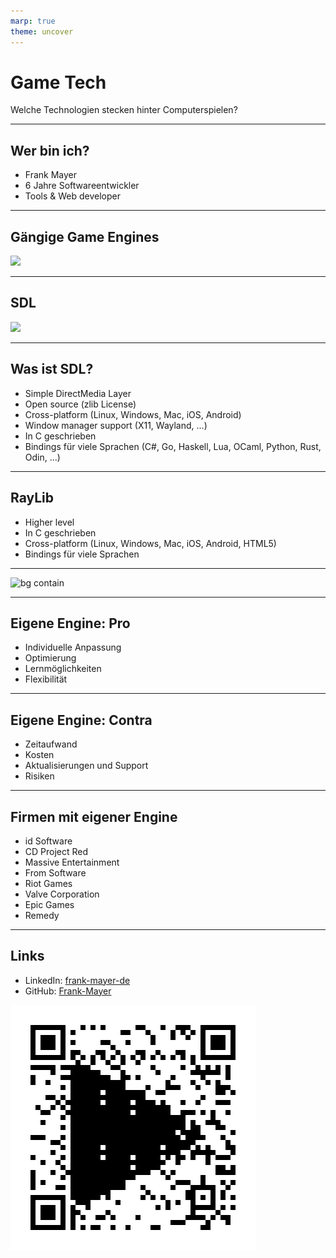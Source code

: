 ```yaml
---
marp: true
theme: uncover
---
```


# <!--fit--> Game Tech

Welche Technologien stecken hinter Computerspielen?

---

## Wer bin ich?

- Frank Mayer
- 6 Jahre Softwareentwickler
- Tools & Web developer

---

## Gängige Game Engines

![](./unreal.svg)

---

## SDL

![](./sdl.svg)

---

## Was ist SDL?

- Simple DirectMedia Layer
- Open source (zlib License)
- Cross-platform (Linux, Windows, Mac, iOS, Android)
- Window manager support (X11, Wayland, ...)
- In C geschrieben
- Bindings für viele Sprachen (C#, Go, Haskell, Lua, OCaml, Python, Rust, Odin, ...)

---

## RayLib

- Higher level
- In C geschrieben
- Cross-platform (Linux, Windows, Mac, iOS, Android, HTML5)
- Bindings für viele Sprachen

---

![bg contain](https://raw.githubusercontent.com/raysan5/raylib.com/master/images/raylib_architecture_v4.5.png)

---

## Eigene Engine: Pro

- Individuelle Anpassung
- Optimierung
- Lernmöglichkeiten
- Flexibilität

---

## Eigene Engine: Contra

- Zeitaufwand
- Kosten
- Aktualisierungen und Support
- Risiken

---

## Firmen mit eigener Engine

- id Software
- CD Project Red
- Massive Entertainment
- From Software
- Riot Games
- Valve Corporation
- Epic Games
- Remedy

---

## Links

- LinkedIn: [frank-mayer-de](https://www.linkedin.com/in/frank-mayer-de/)
- GitHub: [Frank-Mayer](https://github.com/Frank-Mayer)

![right width:25%](./slides-qr.png)
